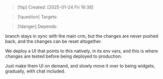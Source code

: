 
>[!tip] Created: [2025-01-24 Fri 16:38]

>[!question] Targets: 

>[!danger] Depends: 

branch stays in sync with the main crm, but the changes are never pushed back, and the changes can be reset altogether.

We deploy a UI that points to this natively, in its env vars, and this is where changes are tested before being deployed to production.

Just make them UI on demand, and slowly move it over to being widgets, gradually, with chat included.